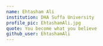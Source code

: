 ```yaml
---
name: Ehtasham Ali
institution: DHA Suffa University
profile_pic: EhtashamAli.jpg
quote: You become what you believe
github_user: EhtashamAli
---
```

